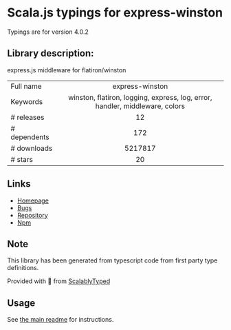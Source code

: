 
# Scala.js typings for express-winston

Typings are for version 4.0.2

## Library description:
express.js middleware for flatiron/winston

|                    |                 |
| ------------------ | :-------------: |
| Full name          | express-winston |
| Keywords           | winston, flatiron, logging, express, log, error, handler, middleware, colors |
| # releases         | 12 |
| # dependents       | 172 |
| # downloads        | 5217817 |
| # stars            | 20 |

## Links
- [Homepage](https://github.com/bithavoc/express-winston#readme)
- [Bugs](http://github.com/bithavoc/express-winston/issues)
- [Repository](https://github.com/bithavoc/express-winston)
- [Npm](https://www.npmjs.com/package/express-winston)
    


## Note
This library has been generated from typescript code from first party type definitions.

Provided with :purple_heart: from [ScalablyTyped](https://github.com/oyvindberg/ScalablyTyped)

## Usage
See [the main readme](../../readme.md) for instructions.


